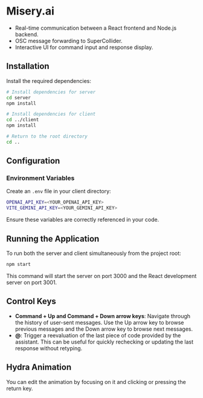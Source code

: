 # Misery.ai

- Real-time communication between a React frontend and Node.js backend.
- OSC message forwarding to SuperCollider.
- Interactive UI for command input and response display.

## Installation

Install the required dependencies:

```bash
# Install dependencies for server
cd server
npm install

# Install dependencies for client
cd ../client
npm install

# Return to the root directory
cd ..
```

## Configuration

### Environment Variables

Create an `.env` file in your client directory:

```bash
OPENAI_API_KEY=<YOUR_OPENAI_API_KEY>
VITE_GEMINI_API_KEY=<YOUR_GEMINI_API_KEY>
```

Ensure these variables are correctly referenced in your code.

## Running the Application

To run both the server and client simultaneously from the project root:

```bash
npm start
```

This command will start the server on port 3000 and the React development server on port 3001.

## Control Keys

- **Command + Up and Command + Down arrow keys**: Navigate through the history of user-sent messages. Use the Up arrow key to browse previous messages and the Down arrow key to browse next messages.
- **@**: Trigger a reevaluation of the last piece of code provided by the assistant. This can be useful for quickly rechecking or updating the last response without retyping.

## Hydra Animation

You can edit the animation by focusing on it and clicking or pressing the return key.
